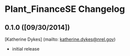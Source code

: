 # Plant_FinanceSE Changelog

## 0.1.0 ([09/30/2014])

[Katherine Dykes] (mailto: katherine.dykes@nrel.gov)

- initial release
